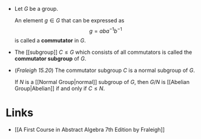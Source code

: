 * Let $G$ be a group. 
  
  An element $g\in G$ that can be expressed as 
  $$
  g=aba^{-1}b^{-1}
  $$
  is called a **commutator** in $G$.
* The [[subgroup]] $C\le G$ which consists of all commutators is called the **commutator subgroup** of $G$.

* (*Fraleigh 15.20*) The commutator subgroup $C$ is a normal subgroup of $G$. 
  
  If $N$ is a [[Normal Group|normal]] subgroup of $G$, then $G/N$ is [[Abelian Group|Abelian]] if and only if $C\le N$.
# Links
* [[A First Course in Abstract Algebra 7th Edition by Fraleigh]]

